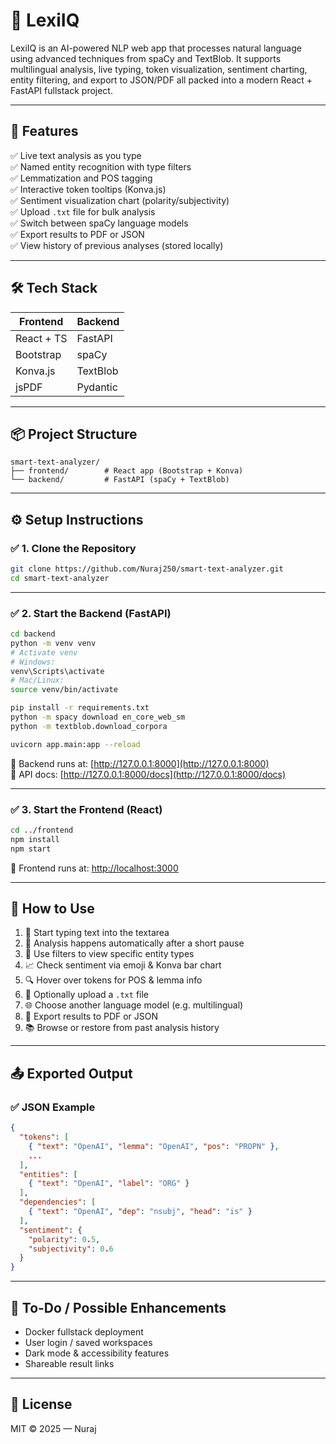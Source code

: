 # 🚀 LexiIQ 

LexiIQ  is an AI-powered NLP web app that processes natural language using advanced techniques from spaCy and TextBlob. It supports multilingual analysis, live typing, token visualization, sentiment charting, entity filtering, and export to JSON/PDF all packed into a modern React + FastAPI fullstack project.

---

## 🚀 Features

✅ Live text analysis as you type  
✅ Named entity recognition with type filters  
✅ Lemmatization and POS tagging  
✅ Interactive token tooltips (Konva.js)  
✅ Sentiment visualization chart (polarity/subjectivity)  
✅ Upload `.txt` file for bulk analysis  
✅ Switch between spaCy language models  
✅ Export results to PDF or JSON  
✅ View history of previous analyses (stored locally)

---

## 🛠️ Tech Stack

| Frontend     | Backend     |
|--------------|-------------|
| React + TS   | FastAPI     |
| Bootstrap    | spaCy       |
| Konva.js     | TextBlob    |
| jsPDF        | Pydantic    |

---

## 📦 Project Structure

```
smart-text-analyzer/
├── frontend/        # React app (Bootstrap + Konva)
└── backend/         # FastAPI (spaCy + TextBlob)
```

---

## ⚙️ Setup Instructions

### ✅ 1. Clone the Repository

```bash
git clone https://github.com/Nuraj250/smart-text-analyzer.git
cd smart-text-analyzer
```

---

### ✅ 2. Start the Backend (FastAPI)

```bash
cd backend
python -m venv venv
# Activate venv
# Windows:
venv\Scripts\activate
# Mac/Linux:
source venv/bin/activate

pip install -r requirements.txt
python -m spacy download en_core_web_sm
python -m textblob.download_corpora

uvicorn app.main:app --reload
```

🔗 Backend runs at: [http://127.0.0.1:8000](http://127.0.0.1:8000)  
🧪 API docs: [http://127.0.0.1:8000/docs](http://127.0.0.1:8000/docs)

---

### ✅ 3. Start the Frontend (React)

```bash
cd ../frontend
npm install
npm start
```

🔗 Frontend runs at: [http://localhost:3000](http://localhost:3000)

---

## 🧪 How to Use

1. 📝 Start typing text into the textarea  
2. 🧠 Analysis happens automatically after a short pause  
3. 🎯 Use filters to view specific entity types  
4. 📈 Check sentiment via emoji & Konva bar chart  
5. 🔍 Hover over tokens for POS & lemma info  
6. 📂 Optionally upload a `.txt` file  
7. 🌐 Choose another language model (e.g. multilingual)  
8. 💾 Export results to PDF or JSON  
9. 📚 Browse or restore from past analysis history

---

## 📤 Exported Output

### ✅ JSON Example
```json
{
  "tokens": [
    { "text": "OpenAI", "lemma": "OpenAI", "pos": "PROPN" },
    ...
  ],
  "entities": [
    { "text": "OpenAI", "label": "ORG" }
  ],
  "dependencies": [
    { "text": "OpenAI", "dep": "nsubj", "head": "is" }
  ],
  "sentiment": {
    "polarity": 0.5,
    "subjectivity": 0.6
  }
}
```

---

## 📌 To-Do / Possible Enhancements

- Docker fullstack deployment
- User login / saved workspaces
- Dark mode & accessibility features
- Shareable result links

---

## 📄 License

MIT © 2025 — Nuraj

